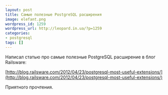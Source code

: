 ```yaml
---
layout: post
title: Самые полезные PostgreSQL расширения
image: elefant.png
wordpress_id: 1259
wordpress_url: http://leopard.in.ua/?p=1259
categories:
- postgresql
tags: []
---
```

Написал статью про самые полезные PostgreSQL расширение в блог Railsware:

[http://blog.railsware.com/2012/04/23/postgresql-most-useful-extensions/](http://blog.railsware.com/2012/04/23/postgresql-most-useful-extensions/)

Приятного прочтения.
